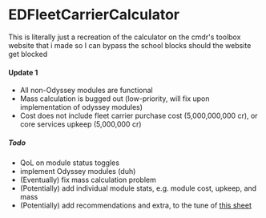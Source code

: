 # EDFleetCarrierCalculator #
This is literally just a recreation of the calculator on the cmdr's toolbox website that i made so I can bypass the school blocks should the website get blocked
#### Update 1 ####
- All non-Odyssey modules are functional
- Mass calculation is bugged out (low-priority, will fix upon implementation of odyssey modules)
- Cost does not include fleet carrier purchase cost (5,000,000,000 cr), or core services upkeep (5,000,000 cr)
##### Todo #####
- QoL on module status toggles
- implement Odyssey modules (duh)
- (Eventually) fix mass calculation problem
- (Potentially) add individual module stats, e.g. module cost, upkeep, and mass
- (Potentially) add recommendations and extra, to the tune of [this sheet](https://docs.google.com/spreadsheets/d/18rJ1p0ll9vW0nf1A-YHD47FT4lFm72JbiSnIWsRfVsg/edit?usp=sharing)
